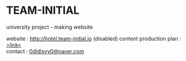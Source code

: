 # TEAM-INITIAL
university project - making website


website : http://hotel.team-initial.io  (disabled)
content production plan : [>link<](https://docs.google.com/presentation/d/1TBo1m0aPeK5csS5grJBSO9h71pDZ0-GsnIcarE5OiUw/edit?usp=sharing)  
contact : 0dldlsvy0@naver.com  
